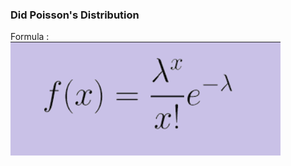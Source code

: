 ### Did Poisson's Distribution
Formula :<br>
![Poisson's Distribution](https://github.com/Shivani-Sharma-23/100_Days_of_DataScience/blob/main/DAY-9/Poisson's%20Distribution.png)
